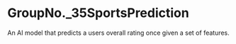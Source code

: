 # GroupNo._35SportsPrediction
An AI model that predicts a users overall rating once given a set of features.
